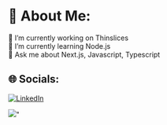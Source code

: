 # 💫 About Me:
🔭 I’m currently working on Thinslices<br>🌱 I’m currently learning Node.js<br>💬 Ask me about Next.js, Javascript, Typescript


## 🌐 Socials:
[![LinkedIn](https://img.shields.io/badge/LinkedIn-%230077B5.svg?logo=linkedin&logoColor=white)](https://linkedin.com/in/dobinciuc-florin-57a6121aa/) 

 <a href="https://wakatime.com"><img src="https://wakatime.com/share/@HustleCoding/02560392-fdc7-4432-8d57-4cda11edef2d.png" /></a>"
